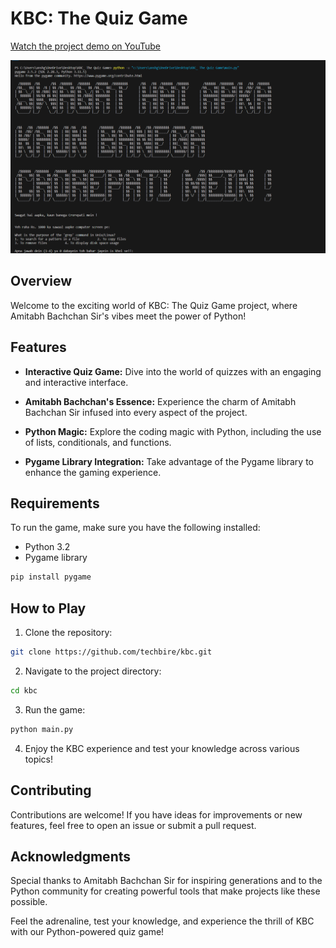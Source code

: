# KBC: The Quiz Game


[Watch the project demo on YouTube](https://www.youtube.com/watch?v=Ji4NlDG2mfY)

![KBC Logo](assets/Screenshot.png)

## Overview

Welcome to the exciting world of KBC: The Quiz Game project, where Amitabh Bachchan Sir's vibes meet the power of Python!

## Features

- **Interactive Quiz Game:** Dive into the world of quizzes with an engaging and interactive interface.
  
- **Amitabh Bachchan's Essence:** Experience the charm of Amitabh Bachchan Sir infused into every aspect of the project.
 
- **Python Magic:** Explore the coding magic with Python, including the use of lists, conditionals, and functions.
 
- **Pygame Library Integration:** Take advantage of the Pygame library to enhance the gaming experience.


## Requirements

To run the game, make sure you have the following installed:

- Python 3.2
- Pygame library

```bash
pip install pygame
```

## How to Play

1. Clone the repository:

```bash
git clone https://github.com/techbire/kbc.git
```

2. Navigate to the project directory:

```bash
cd kbc
```

3. Run the game:

```bash
python main.py
```

4. Enjoy the KBC experience and test your knowledge across various topics!

## Contributing

Contributions are welcome! If you have ideas for improvements or new features, feel free to open an issue or submit a pull request.

## Acknowledgments

Special thanks to Amitabh Bachchan Sir for inspiring generations and to the Python community for creating powerful tools that make projects like these possible.

Feel the adrenaline, test your knowledge, and experience the thrill of KBC with our Python-powered quiz game!
